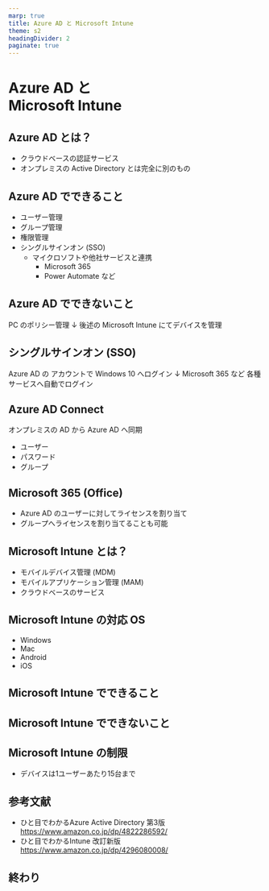 ```yaml
---
marp: true
title: Azure AD と Microsoft Intune
theme: s2
headingDivider: 2
paginate: true
---
```


# <!-- fit --> Azure AD と<br>Microsoft Intune

<!-- _class: lead -->
<!-- _backgroundImage: url(https://marp.app/assets/hero-background.jpg) -->


## Azure AD とは？

- クラウドベースの認証サービス
- オンプレミスの Active Directory とは完全に別のもの


## Azure AD でできること

- ユーザー管理
- グループ管理
- 権限管理
- シングルサインオン (SSO)
  - マイクロソフトや他社サービスと連携
    - Microsoft 365
    - Power Automate など


## Azure AD でできないこと

<!-- _class: first-child-center -->

PC のポリシー管理
↓
後述の Microsoft Intune にてデバイスを管理


## シングルサインオン (SSO)

<!-- _class: first-child-center -->

Azure AD の アカウントで Windows 10 へログイン
↓
Microsoft 365 など
各種サービスへ自動でログイン


## Azure AD Connect

オンプレミスの AD から Azure AD へ同期
- ユーザー
- パスワード
- グループ


## Microsoft 365 (Office)

- Azure AD のユーザーに対してライセンスを割り当て
- グループへライセンスを割り当てることも可能


## Microsoft Intune とは？

- モバイルデバイス管理 (MDM)
- モバイルアプリケーション管理 (MAM)
- クラウドベースのサービス


## Microsoft Intune の対応 OS

- Windows
- Mac
- Android
- iOS


## Microsoft Intune でできること



## Microsoft Intune でできないこと



## Microsoft Intune の制限

- デバイスは1ユーザーあたり15台まで



## 参考文献

- ひと目でわかるAzure Active Directory 第3版
  https://www.amazon.co.jp/dp/4822286592/
- ひと目でわかるIntune 改訂新版
  https://www.amazon.co.jp/dp/4296080008/


## 終わり

<!-- _class: lead -->
